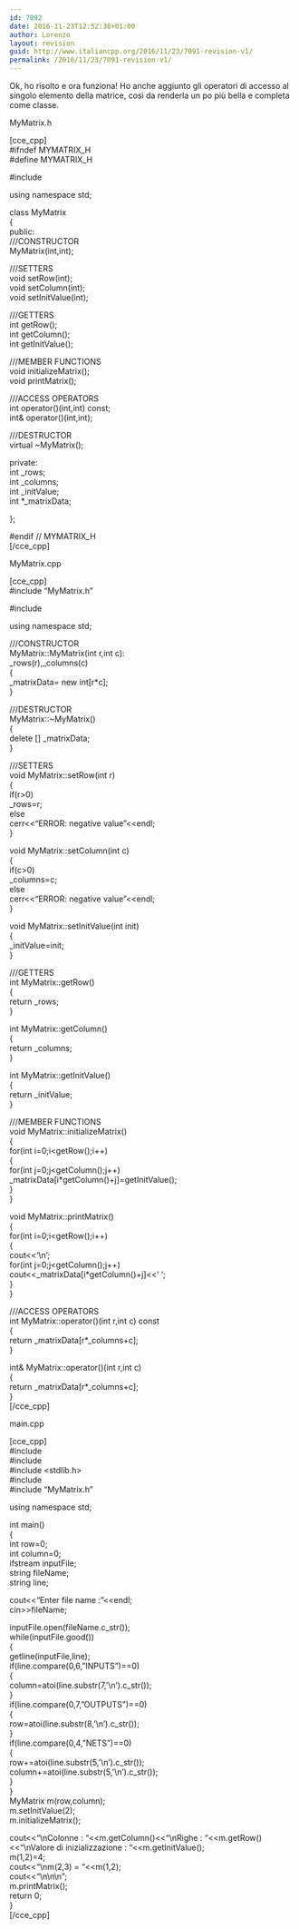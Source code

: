 ```yaml
---
id: 7092
date: 2016-11-23T12:52:38+01:00
author: Lorenzo
layout: revision
guid: http://www.italiancpp.org/2016/11/23/7091-revision-v1/
permalink: /2016/11/23/7091-revision-v1/
---
```

Ok, ho risolto e ora funziona! Ho anche aggiunto gli operatori di accesso al singolo elemento della matrice, così da renderla un po più bella e completa come classe.

MyMatrix.h

[cce_cpp]  
#ifndef MYMATRIX_H  
#define MYMATRIX_H

#include <string>

using namespace std;

class MyMatrix  
{  
public:  
///CONSTRUCTOR  
MyMatrix(int,int);

///SETTERS  
void setRow(int);  
void setColumn(int);  
void setInitValue(int);

///GETTERS  
int getRow();  
int getColumn();  
int getInitValue();

///MEMBER FUNCTIONS  
void initializeMatrix();  
void printMatrix();

///ACCESS OPERATORS  
int operator()(int,int) const;  
int& operator()(int,int);

///DESTRUCTOR  
virtual ~MyMatrix();

private:  
int _rows;  
int _columns;  
int _initValue;  
int *_matrixData;

};

#endif // MYMATRIX_H  
[/cce_cpp]

MyMatrix.cpp

[cce_cpp]  
#include &#8220;MyMatrix.h&#8221;

#include <iostream>

using namespace std;

///CONSTRUCTOR  
MyMatrix::MyMatrix(int r,int c):  
\_rows(r),\_columns(c)  
{  
_matrixData= new int[r*c];  
}

///DESTRUCTOR  
MyMatrix::~MyMatrix()  
{  
delete [] _matrixData;  
}

///SETTERS  
void MyMatrix::setRow(int r)  
{  
if(r>0)  
_rows=r;  
else  
cerr<<&#8220;ERROR: negative value&#8221;<<endl;  
}

void MyMatrix::setColumn(int c)  
{  
if(c>0)  
_columns=c;  
else  
cerr<<&#8220;ERROR: negative value&#8221;<<endl;  
}

void MyMatrix::setInitValue(int init)  
{  
_initValue=init;  
}

///GETTERS  
int MyMatrix::getRow()  
{  
return _rows;  
}

int MyMatrix::getColumn()  
{  
return _columns;  
}

int MyMatrix::getInitValue()  
{  
return _initValue;  
}

///MEMBER FUNCTIONS  
void MyMatrix::initializeMatrix()  
{  
for(int i=0;i<getRow();i++)  
{  
for(int j=0;j<getColumn();j++)  
_matrixData[i*getColumn()+j]=getInitValue();  
}  
}

void MyMatrix::printMatrix()  
{  
for(int i=0;i<getRow();i++)  
{  
cout<<&#8216;\n&#8217;;  
for(int j=0;j<getColumn();j++)  
cout<<_matrixData[i*getColumn()+j]<<&#8216; &#8216;;  
}  
}

///ACCESS OPERATORS  
int MyMatrix::operator()(int r,int c) const  
{  
return \_matrixData[r*\_columns+c];  
}

int& MyMatrix::operator()(int r,int c)  
{  
return \_matrixData[r*\_columns+c];  
}  
[/cce_cpp]

main.cpp

[cce_cpp]  
#include <iostream>  
#include <fstream>  
#include <stdlib.h>  
#include <string>  
#include &#8220;MyMatrix.h&#8221;

using namespace std;

int main()  
{  
int row=0;  
int column=0;  
ifstream inputFile;  
string fileName;  
string line;

cout<<&#8220;Enter file name :&#8221;<<endl;  
cin>>fileName;

inputFile.open(fileName.c_str());  
while(inputFile.good())  
{  
getline(inputFile,line);  
if(line.compare(0,6,&#8221;INPUTS&#8221;)==0)  
{  
column=atoi(line.substr(7,&#8217;\n&#8217;).c_str());  
}  
if(line.compare(0,7,&#8221;OUTPUTS&#8221;)==0)  
{  
row=atoi(line.substr(8,&#8217;\n&#8217;).c_str());  
}  
if(line.compare(0,4,&#8221;NETS&#8221;)==0)  
{  
row+=atoi(line.substr(5,&#8217;\n&#8217;).c_str());  
column+=atoi(line.substr(5,&#8217;\n&#8217;).c_str());  
}  
}  
MyMatrix m(row,column);  
m.setInitValue(2);  
m.initializeMatrix();

cout<<&#8220;\nColonne : &#8220;<<m.getColumn()<<&#8220;\nRighe : &#8220;<<m.getRow()<<&#8220;\nValore di inizializzazione : &#8220;<<m.getInitValue();  
m(1,2)=4;  
cout<<&#8220;\nm(2,3) = &#8220;<<m(1,2);  
cout<<&#8220;\n\n\n&#8221;;  
m.printMatrix();  
return 0;  
}  
[/cce_cpp]